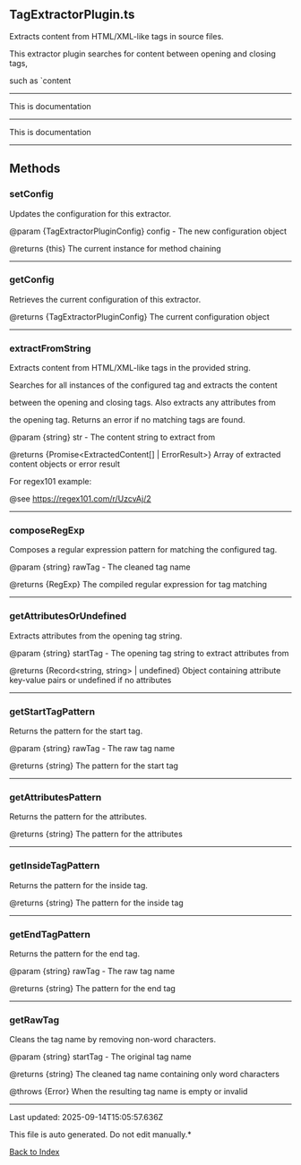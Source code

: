 ## TagExtractorPlugin.ts





 Extracts content from HTML/XML-like tags in source files.

 

 This extractor plugin searches for content between opening and closing tags,

 such as `<docs>content



---



This is documentation



---



This is documentation



---



## Methods



### **setConfig**

 Updates the configuration for this extractor.

 

 @param {TagExtractorPluginConfig} config - The new configuration object

 @returns {this} The current instance for method chaining

 



---



### **getConfig**

 Retrieves the current configuration of this extractor.

 

 @returns {TagExtractorPluginConfig} The current configuration object

 



---



### **extractFromString**

 Extracts content from HTML/XML-like tags in the provided string.

 

 Searches for all instances of the configured tag and extracts the content

 between the opening and closing tags. Also extracts any attributes from

 the opening tag. Returns an error if no matching tags are found.

 

 @param {string} str - The content string to extract from

 @returns {Promise<ExtractedContent[] | ErrorResult>} Array of extracted content objects or error result

 

 For regex101 example:

 @see https://regex101.com/r/UzcvAj/2

 



---



### **composeRegExp**

 Composes a regular expression pattern for matching the configured tag.

 

 @param {string} rawTag - The cleaned tag name

 @returns {RegExp} The compiled regular expression for tag matching

 



---



### **getAttributesOrUndefined**

 Extracts attributes from the opening tag string.

 

 @param {string} startTag - The opening tag string to extract attributes from

 @returns {Record<string, string> | undefined} Object containing attribute key-value pairs or undefined if no attributes

 



---



### **getStartTagPattern**

 Returns the pattern for the start tag.

 

 @param {string} rawTag - The raw tag name

 @returns {string} The pattern for the start tag

 



---



### **getAttributesPattern**

 Returns the pattern for the attributes.

 

 @returns {string} The pattern for the attributes

 



---



### **getInsideTagPattern**

 Returns the pattern for the inside tag.

 

 @returns {string} The pattern for the inside tag

 



---



### **getEndTagPattern**

 Returns the pattern for the end tag.

 

 @param {string} rawTag - The raw tag name

 @returns {string} The pattern for the end tag

 



---



### **getRawTag**

 Cleans the tag name by removing non-word characters.

 

 @param {string} startTag - The original tag name

 @returns {string} The cleaned tag name containing only word characters

 @throws {Error} When the resulting tag name is empty or invalid

 



---



Last updated: 2025-09-14T15:05:57.636Z



This file is auto generated. Do not edit manually.*



[Back to Index](./index.md)